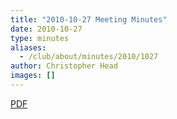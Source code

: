 ```yaml
---
title: "2010-10-27 Meeting Minutes"
date: 2010-10-27
type: minutes
aliases:
  - /club/about/minutes/2010/1027
author: Christopher Head
images: []
---
```


[PDF](/files/minutes-2010-10-27.pdf)
